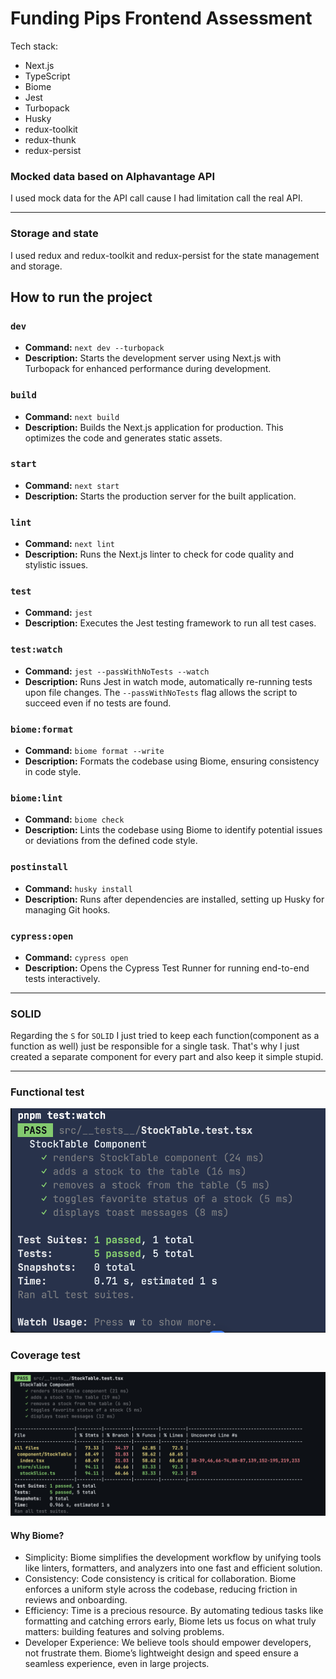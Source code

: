 # Funding Pips Frontend Assessment

Tech stack:
- Next.js
- TypeScript
- Biome
- Jest
- Turbopack
- Husky
- redux-toolkit
- redux-thunk
- redux-persist


### Mocked data based on Alphavantage API
I used mock data for the API call cause I had limitation call the real API.

---

### Storage and state
I used redux and redux-toolkit and redux-persist for the state management and storage.


##  How to run the project

### `dev`
- **Command:** `next dev --turbopack`
- **Description:** Starts the development server using Next.js with Turbopack for enhanced performance during development.

### `build`
- **Command:** `next build`
- **Description:** Builds the Next.js application for production. This optimizes the code and generates static assets.

### `start`
- **Command:** `next start`
- **Description:** Starts the production server for the built application.

### `lint`
- **Command:** `next lint`
- **Description:** Runs the Next.js linter to check for code quality and stylistic issues.

### `test`
- **Command:** `jest`
- **Description:** Executes the Jest testing framework to run all test cases.

### `test:watch`
- **Command:** `jest --passWithNoTests --watch`
- **Description:** Runs Jest in watch mode, automatically re-running tests upon file changes. The `--passWithNoTests` flag allows the script to succeed even if no tests are found.

### `biome:format`
- **Command:** `biome format --write`
- **Description:** Formats the codebase using Biome, ensuring consistency in code style.

### `biome:lint`
- **Command:** `biome check`
- **Description:** Lints the codebase using Biome to identify potential issues or deviations from the defined code style.

### `postinstall`
- **Command:** `husky install`
- **Description:** Runs after dependencies are installed, setting up Husky for managing Git hooks.

### `cypress:open`
- **Command:** `cypress open`
- **Description:** Opens the Cypress Test Runner for running end-to-end tests interactively.


--- 

### SOLID

Regarding the `S` for `SOLID` I just tried to keep each function(component as a function as well)
just be responsible for a single task. That's why I just created a separate component for every part
and also keep it simple stupid.

---

### Functional test
![test.png](test.png)


### Coverage test
![coverage.png](coverage.png)

#### Why Biome?
- Simplicity: Biome simplifies the development workflow by unifying tools like linters, formatters, and analyzers into one fast and efficient solution.
- Consistency: Code consistency is critical for collaboration. Biome enforces a uniform style across the codebase, reducing friction in reviews and onboarding.
- Efficiency: Time is a precious resource. By automating tedious tasks like formatting and catching errors early, Biome lets us focus on what truly matters: building features and solving problems.
- Developer Experience: We believe tools should empower developers, not frustrate them. Biome’s lightweight design and speed ensure a seamless experience, even in large projects.
